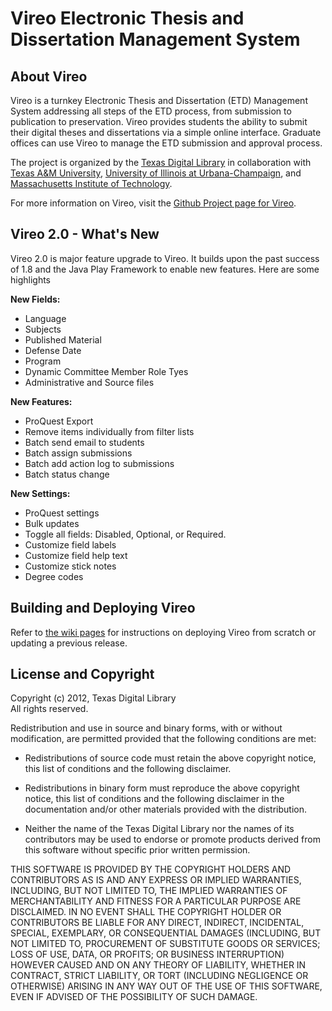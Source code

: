 # Vireo Electronic Thesis and Dissertation Management System #

## About Vireo  ##

Vireo is a turnkey Electronic Thesis and Dissertation (ETD) Management System
addressing all steps of the ETD process, from submission to publication to 
preservation. Vireo provides students the ability to submit their digital
theses and dissertations via a simple online interface. Graduate offices can
use Vireo to manage the ETD submission and approval process. 

The project is organized by the [Texas Digital Library](https://www.tdl.org/)
in collaboration with [Texas A&M University](http://www.tamu.edu/),
[University of Illinois at Urbana-Champaign](http://illinois.edu/), and
[Massachusetts Institute of Technology](http://web.mit.edu/).

For more information on Vireo, visit the 
[Github Project page for Vireo](https://github.com/TexasDigitalLibrary/Vireo).

## Vireo 2.0 - What's New ##

Vireo 2.0 is major feature upgrade to Vireo. It builds upon the past success of 
1.8 and the Java Play Framework to enable new features. Here are some highlights

**New Fields:**
- Language
- Subjects
- Published Material
- Defense Date
- Program
- Dynamic Committee Member Role Tyes
- Administrative and Source files

**New Features:**
- ProQuest Export
- Remove items individually from filter lists
- Batch send email to students
- Batch assign submissions
- Batch add action log to submissions
- Batch status change

**New Settings:**
- ProQuest settings
- Bulk updates
- Toggle all fields: Disabled, Optional, or Required.
- Customize field labels
- Customize field help text
- Customize stick notes
- Degree codes

## Building and Deploying Vireo ##

Refer to [the wiki pages](https://github.com/TexasDigitalLibrary/Vireo/wiki) 
for instructions on deploying Vireo from scratch or updating a previous release. 

## License and Copyright ##

Copyright (c) 2012, Texas Digital Library  
All rights reserved.

Redistribution and use in source and binary forms, with or without 
modification, are permitted provided that the following conditions 
are met:

- Redistributions of source code must retain the above copyright notice, this
  list of conditions and the following disclaimer.

- Redistributions in binary form must reproduce the above copyright notice,
  this list of conditions and the following disclaimer in the documentation 
  and/or other materials provided with the distribution.

- Neither the name of the Texas Digital Library nor the names of its
  contributors may be used to endorse or promote products derived from this
  software without specific prior written permission.

THIS SOFTWARE IS PROVIDED BY THE COPYRIGHT HOLDERS AND CONTRIBUTORS AS IS AND
ANY EXPRESS OR IMPLIED WARRANTIES, INCLUDING, BUT NOT LIMITED TO, THE IMPLIED
WARRANTIES OF MERCHANTABILITY AND FITNESS FOR A PARTICULAR PURPOSE ARE
DISCLAIMED. IN NO EVENT SHALL THE COPYRIGHT HOLDER OR CONTRIBUTORS BE LIABLE
FOR ANY DIRECT, INDIRECT, INCIDENTAL, SPECIAL, EXEMPLARY, OR CONSEQUENTIAL
DAMAGES (INCLUDING, BUT NOT LIMITED TO, PROCUREMENT OF SUBSTITUTE GOODS OR
SERVICES; LOSS OF USE, DATA, OR PROFITS; OR BUSINESS INTERRUPTION) HOWEVER
CAUSED AND ON ANY THEORY OF LIABILITY, WHETHER IN CONTRACT, STRICT LIABILITY,
OR TORT (INCLUDING NEGLIGENCE OR OTHERWISE) ARISING IN ANY WAY OUT OF THE USE
OF THIS SOFTWARE, EVEN IF ADVISED OF THE POSSIBILITY OF SUCH DAMAGE.